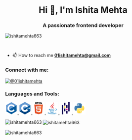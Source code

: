 <h1 align="center">Hi 👋, I'm Ishita Mehta</h1>
<h3 align="center">A passionate frontend developer</h3>

<p align="left"> <img src="https://komarev.com/ghpvc/?username=ishitamehta663&label=Profile%20views&color=0e75b6&style=flat" alt="ishitamehta663" /> </p>

<p align="left"> <a href="https://twitter.com/" target="blank"><img src="https://img.shields.io/twitter/follow/?logo=twitter&style=for-the-badge" alt="" /></a> </p>

- 📫 How to reach me **01ishitamehta@gmail.com**

<h3 align="left">Connect with me:</h3>
<p align="left">
<a href="https://www.hackerrank.com/@01ishitamehta" target="blank"><img align="center" src="https://raw.githubusercontent.com/rahuldkjain/github-profile-readme-generator/master/src/images/icons/Social/hackerrank.svg" alt="@01ishitamehta" height="30" width="40" /></a>
</p>

<h3 align="left">Languages and Tools:</h3>
<p align="left"> <a href="https://www.cprogramming.com/" target="_blank" rel="noreferrer"> <img src="https://raw.githubusercontent.com/devicons/devicon/master/icons/c/c-original.svg" alt="c" width="40" height="40"/> </a> <a href="https://www.w3schools.com/cpp/" target="_blank" rel="noreferrer"> <img src="https://raw.githubusercontent.com/devicons/devicon/master/icons/cplusplus/cplusplus-original.svg" alt="cplusplus" width="40" height="40"/> </a> <a href="https://www.w3.org/html/" target="_blank" rel="noreferrer"> <img src="https://raw.githubusercontent.com/devicons/devicon/master/icons/html5/html5-original-wordmark.svg" alt="html5" width="40" height="40"/> </a> <a href="https://www.java.com" target="_blank" rel="noreferrer"> <img src="https://raw.githubusercontent.com/devicons/devicon/master/icons/java/java-original.svg" alt="java" width="40" height="40"/> </a> <a href="https://pandas.pydata.org/" target="_blank" rel="noreferrer"> <img src="https://raw.githubusercontent.com/devicons/devicon/2ae2a900d2f041da66e950e4d48052658d850630/icons/pandas/pandas-original.svg" alt="pandas" width="40" height="40"/> </a> <a href="https://www.python.org" target="_blank" rel="noreferrer"> <img src="https://raw.githubusercontent.com/devicons/devicon/master/icons/python/python-original.svg" alt="python" width="40" height="40"/> </a> </p>

<p><img align="left" src="https://github-readme-stats.vercel.app/api/top-langs?username=ishitamehta663&show_icons=true&locale=en&layout=compact" alt="ishitamehta663" /></p>

<p>&nbsp;<img align="center" src="https://github-readme-stats.vercel.app/api?username=ishitamehta663&show_icons=true&locale=en" alt="ishitamehta663" /></p>

<p><img align="center" src="https://github-readme-streak-stats.herokuapp.com/?user=ishitamehta663&" alt="ishitamehta663" /></p>
